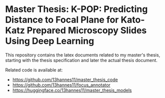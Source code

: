 # Master Thesis: K-POP: Predicting Distance to Focal Plane for Kato-Katz Prepared Microscopy Slides Using Deep Learning

This repository contains the latex documents related to my master's thesis, starting with the thesis specification and later the actual thesis document.

Related code is available at:

* https://github.com/13hannes11/master_thesis_code
* https://github.com/13hannes11/focus_annotator
* https://huggingface.co/13hannes11/master_thesis_models

